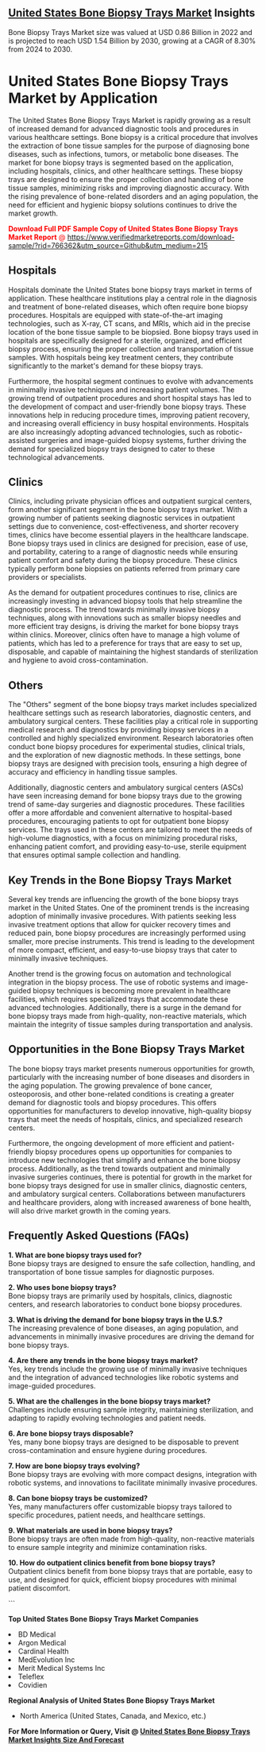 <h2><a href="https://www.verifiedmarketreports.com/download-sample/?rid=766362&amp;utm_source=Github&amp;utm_medium=215" target="_blank">United States Bone Biopsy Trays Market</a> Insights</h2><p>Bone Biopsy Trays Market size was valued at USD 0.86 Billion in 2022 and is projected to reach USD 1.54 Billion by 2030, growing at a CAGR of 8.30% from 2024 to 2030.</p><p><h1>United States Bone Biopsy Trays Market by Application</h1><p>The United States Bone Biopsy Trays Market is rapidly growing as a result of increased demand for advanced diagnostic tools and procedures in various healthcare settings. Bone biopsy is a critical procedure that involves the extraction of bone tissue samples for the purpose of diagnosing bone diseases, such as infections, tumors, or metabolic bone diseases. The market for bone biopsy trays is segmented based on the application, including hospitals, clinics, and other healthcare settings. These biopsy trays are designed to ensure the proper collection and handling of bone tissue samples, minimizing risks and improving diagnostic accuracy. With the rising prevalence of bone-related disorders and an aging population, the need for efficient and hygienic biopsy solutions continues to drive the market growth.<p><span class=""><span style="color: #ff0000;"><strong>Download Full PDF Sample Copy of United States Bone Biopsy Trays Market Report</strong> @ </span><a href="https://www.verifiedmarketreports.com/download-sample/?rid=766362&amp;utm_source=Github&amp;utm_medium=215" target="_blank">https://www.verifiedmarketreports.com/download-sample/?rid=766362&amp;utm_source=Github&amp;utm_medium=215</a></span></p><h2>Hospitals</h2><p>Hospitals dominate the United States bone biopsy trays market in terms of application. These healthcare institutions play a central role in the diagnosis and treatment of bone-related diseases, which often require bone biopsy procedures. Hospitals are equipped with state-of-the-art imaging technologies, such as X-ray, CT scans, and MRIs, which aid in the precise location of the bone tissue sample to be biopsied. Bone biopsy trays used in hospitals are specifically designed for a sterile, organized, and efficient biopsy process, ensuring the proper collection and transportation of tissue samples. With hospitals being key treatment centers, they contribute significantly to the market's demand for these biopsy trays.</p><p>Furthermore, the hospital segment continues to evolve with advancements in minimally invasive techniques and increasing patient volumes. The growing trend of outpatient procedures and short hospital stays has led to the development of compact and user-friendly bone biopsy trays. These innovations help in reducing procedure times, improving patient recovery, and increasing overall efficiency in busy hospital environments. Hospitals are also increasingly adopting advanced technologies, such as robotic-assisted surgeries and image-guided biopsy systems, further driving the demand for specialized biopsy trays designed to cater to these technological advancements.</p><h2>Clinics</h2><p>Clinics, including private physician offices and outpatient surgical centers, form another significant segment in the bone biopsy trays market. With a growing number of patients seeking diagnostic services in outpatient settings due to convenience, cost-effectiveness, and shorter recovery times, clinics have become essential players in the healthcare landscape. Bone biopsy trays used in clinics are designed for precision, ease of use, and portability, catering to a range of diagnostic needs while ensuring patient comfort and safety during the biopsy procedure. These clinics typically perform bone biopsies on patients referred from primary care providers or specialists.</p><p>As the demand for outpatient procedures continues to rise, clinics are increasingly investing in advanced biopsy tools that help streamline the diagnostic process. The trend towards minimally invasive biopsy techniques, along with innovations such as smaller biopsy needles and more efficient tray designs, is driving the market for bone biopsy trays within clinics. Moreover, clinics often have to manage a high volume of patients, which has led to a preference for trays that are easy to set up, disposable, and capable of maintaining the highest standards of sterilization and hygiene to avoid cross-contamination.</p><h2>Others</h2><p>The "Others" segment of the bone biopsy trays market includes specialized healthcare settings such as research laboratories, diagnostic centers, and ambulatory surgical centers. These facilities play a critical role in supporting medical research and diagnostics by providing biopsy services in a controlled and highly specialized environment. Research laboratories often conduct bone biopsy procedures for experimental studies, clinical trials, and the exploration of new diagnostic methods. In these settings, bone biopsy trays are designed with precision tools, ensuring a high degree of accuracy and efficiency in handling tissue samples.</p><p>Additionally, diagnostic centers and ambulatory surgical centers (ASCs) have seen increasing demand for bone biopsy trays due to the growing trend of same-day surgeries and diagnostic procedures. These facilities offer a more affordable and convenient alternative to hospital-based procedures, encouraging patients to opt for outpatient bone biopsy services. The trays used in these centers are tailored to meet the needs of high-volume diagnostics, with a focus on minimizing procedural risks, enhancing patient comfort, and providing easy-to-use, sterile equipment that ensures optimal sample collection and handling.</p><h2>Key Trends in the Bone Biopsy Trays Market</h2><p>Several key trends are influencing the growth of the bone biopsy trays market in the United States. One of the prominent trends is the increasing adoption of minimally invasive procedures. With patients seeking less invasive treatment options that allow for quicker recovery times and reduced pain, bone biopsy procedures are increasingly performed using smaller, more precise instruments. This trend is leading to the development of more compact, efficient, and easy-to-use biopsy trays that cater to minimally invasive techniques.</p><p>Another trend is the growing focus on automation and technological integration in the biopsy process. The use of robotic systems and image-guided biopsy techniques is becoming more prevalent in healthcare facilities, which requires specialized trays that accommodate these advanced technologies. Additionally, there is a surge in the demand for bone biopsy trays made from high-quality, non-reactive materials, which maintain the integrity of tissue samples during transportation and analysis.</p><h2>Opportunities in the Bone Biopsy Trays Market</h2><p>The bone biopsy trays market presents numerous opportunities for growth, particularly with the increasing number of bone diseases and disorders in the aging population. The growing prevalence of bone cancer, osteoporosis, and other bone-related conditions is creating a greater demand for diagnostic tools and biopsy procedures. This offers opportunities for manufacturers to develop innovative, high-quality biopsy trays that meet the needs of hospitals, clinics, and specialized research centers.</p><p>Furthermore, the ongoing development of more efficient and patient-friendly biopsy procedures opens up opportunities for companies to introduce new technologies that simplify and enhance the bone biopsy process. Additionally, as the trend towards outpatient and minimally invasive surgeries continues, there is potential for growth in the market for bone biopsy trays designed for use in smaller clinics, diagnostic centers, and ambulatory surgical centers. Collaborations between manufacturers and healthcare providers, along with increased awareness of bone health, will also drive market growth in the coming years.</p><h2>Frequently Asked Questions (FAQs)</h2><p><strong>1. What are bone biopsy trays used for?</strong><br> Bone biopsy trays are designed to ensure the safe collection, handling, and transportation of bone tissue samples for diagnostic purposes.</p><p><strong>2. Who uses bone biopsy trays?</strong><br> Bone biopsy trays are primarily used by hospitals, clinics, diagnostic centers, and research laboratories to conduct bone biopsy procedures.</p><p><strong>3. What is driving the demand for bone biopsy trays in the U.S.?</strong><br> The increasing prevalence of bone diseases, an aging population, and advancements in minimally invasive procedures are driving the demand for bone biopsy trays.</p><p><strong>4. Are there any trends in the bone biopsy trays market?</strong><br> Yes, key trends include the growing use of minimally invasive techniques and the integration of advanced technologies like robotic systems and image-guided procedures.</p><p><strong>5. What are the challenges in the bone biopsy trays market?</strong><br> Challenges include ensuring sample integrity, maintaining sterilization, and adapting to rapidly evolving technologies and patient needs.</p><p><strong>6. Are bone biopsy trays disposable?</strong><br> Yes, many bone biopsy trays are designed to be disposable to prevent cross-contamination and ensure hygiene during procedures.</p><p><strong>7. How are bone biopsy trays evolving?</strong><br> Bone biopsy trays are evolving with more compact designs, integration with robotic systems, and innovations to facilitate minimally invasive procedures.</p><p><strong>8. Can bone biopsy trays be customized?</strong><br> Yes, many manufacturers offer customizable biopsy trays tailored to specific procedures, patient needs, and healthcare settings.</p><p><strong>9. What materials are used in bone biopsy trays?</strong><br> Bone biopsy trays are often made from high-quality, non-reactive materials to ensure sample integrity and minimize contamination risks.</p><p><strong>10. How do outpatient clinics benefit from bone biopsy trays?</strong><br> Outpatient clinics benefit from bone biopsy trays that are portable, easy to use, and designed for quick, efficient biopsy procedures with minimal patient discomfort.</p>```</p><p><strong>Top United States Bone Biopsy Trays Market Companies</strong></p><div data-test-id=""><p><li>BD Medical</li><li> Argon Medical</li><li> Cardinal Health</li><li> MedEvolution Inc</li><li> Merit Medical Systems Inc</li><li> Teleflex</li><li> Covidien</li></p><div><strong>Regional Analysis of&nbsp;United States Bone Biopsy Trays Market</strong></div><ul><li dir="ltr"><p dir="ltr">North America&nbsp;(United States, Canada, and Mexico, etc.)</p></li></ul><p><strong>For More Information or Query, Visit @&nbsp;</strong><strong><a href="https://www.verifiedmarketreports.com/product/bone-biopsy-trays-market/?utm_source=Github&amp;utm_medium=215" target="_blank">United States Bone Biopsy Trays Market Insights Size And Forecast</a></strong></p></div>
